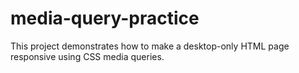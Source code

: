 # media-query-practice
This project demonstrates how to make a desktop-only HTML page responsive using CSS media queries.
